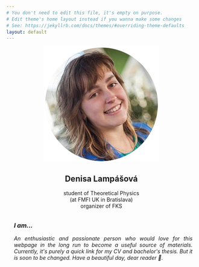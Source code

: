 ```yaml
---
# You don't need to edit this file, it's empty on purpose.
# Edit theme's home layout instead if you wanna make some changes
# See: https://jekyllrb.com/docs/themes/#overriding-theme-defaults
layout: default
---
```

<div class="row">
  <div class="col-md-4 vertical-line resize" style="text-align:center">
    <img src="/img/dendaxd.png">
    <h2>Denisa Lampášová</h2>
    student of Theoretical Physics<br>
    (at FMFI UK in Bratislava)<br>
    organizer of FKS
  </div>
  <div class="col-md-8" style="padding:2%; padding-left: 4%; text-align: justify;">
  <i>
   <div class="row">
  <h3>I am...</h3>
  </div>
      <script src="https://ajax.googleapis.com/ajax/libs/jquery/2.1.0/jquery.min.js"></script>
    <script type="text/javascript">
   $('i#replace').html('this text isn\'t italicized either . . . ');
</script>
  <div class="row">
  <span>An enthusiastic and passionate person who would love for this webpage in the long run to become a useful source of materials. Currently, it's purely a quick link for my CV and bachelor's thesis. But it is soon to be changed. Have a beautiful day, dear reader <i id="replace">&#128578</i>.</span>
  </div>
  
  </i>
  </div>
  </div>